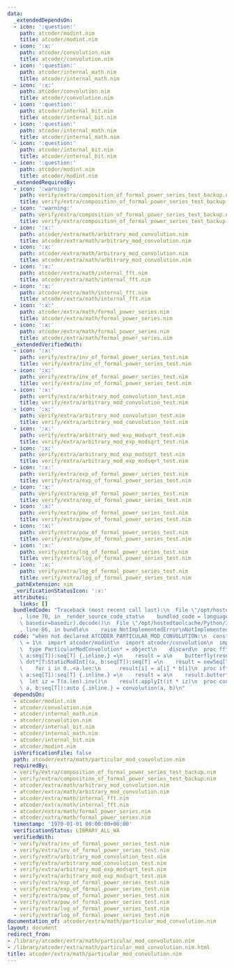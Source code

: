 ```yaml
---
data:
  _extendedDependsOn:
  - icon: ':question:'
    path: atcoder/modint.nim
    title: atcoder/modint.nim
  - icon: ':x:'
    path: atcoder/convolution.nim
    title: atcoder/convolution.nim
  - icon: ':question:'
    path: atcoder/internal_math.nim
    title: atcoder/internal_math.nim
  - icon: ':x:'
    path: atcoder/convolution.nim
    title: atcoder/convolution.nim
  - icon: ':question:'
    path: atcoder/internal_bit.nim
    title: atcoder/internal_bit.nim
  - icon: ':question:'
    path: atcoder/internal_math.nim
    title: atcoder/internal_math.nim
  - icon: ':question:'
    path: atcoder/internal_bit.nim
    title: atcoder/internal_bit.nim
  - icon: ':question:'
    path: atcoder/modint.nim
    title: atcoder/modint.nim
  _extendedRequiredBy:
  - icon: ':warning:'
    path: verify/extra/composition_of_formal_power_series_test_backup.nim
    title: verify/extra/composition_of_formal_power_series_test_backup.nim
  - icon: ':warning:'
    path: verify/extra/composition_of_formal_power_series_test_backup.nim
    title: verify/extra/composition_of_formal_power_series_test_backup.nim
  - icon: ':x:'
    path: atcoder/extra/math/arbitrary_mod_convolution.nim
    title: atcoder/extra/math/arbitrary_mod_convolution.nim
  - icon: ':x:'
    path: atcoder/extra/math/arbitrary_mod_convolution.nim
    title: atcoder/extra/math/arbitrary_mod_convolution.nim
  - icon: ':x:'
    path: atcoder/extra/math/internal_fft.nim
    title: atcoder/extra/math/internal_fft.nim
  - icon: ':x:'
    path: atcoder/extra/math/internal_fft.nim
    title: atcoder/extra/math/internal_fft.nim
  - icon: ':x:'
    path: atcoder/extra/math/formal_power_series.nim
    title: atcoder/extra/math/formal_power_series.nim
  - icon: ':x:'
    path: atcoder/extra/math/formal_power_series.nim
    title: atcoder/extra/math/formal_power_series.nim
  _extendedVerifiedWith:
  - icon: ':x:'
    path: verify/extra/inv_of_formal_power_series_test.nim
    title: verify/extra/inv_of_formal_power_series_test.nim
  - icon: ':x:'
    path: verify/extra/inv_of_formal_power_series_test.nim
    title: verify/extra/inv_of_formal_power_series_test.nim
  - icon: ':x:'
    path: verify/extra/arbitrary_mod_convolution_test.nim
    title: verify/extra/arbitrary_mod_convolution_test.nim
  - icon: ':x:'
    path: verify/extra/arbitrary_mod_convolution_test.nim
    title: verify/extra/arbitrary_mod_convolution_test.nim
  - icon: ':x:'
    path: verify/extra/arbitrary_mod_exp_modsqrt_test.nim
    title: verify/extra/arbitrary_mod_exp_modsqrt_test.nim
  - icon: ':x:'
    path: verify/extra/arbitrary_mod_exp_modsqrt_test.nim
    title: verify/extra/arbitrary_mod_exp_modsqrt_test.nim
  - icon: ':x:'
    path: verify/extra/exp_of_formal_power_series_test.nim
    title: verify/extra/exp_of_formal_power_series_test.nim
  - icon: ':x:'
    path: verify/extra/exp_of_formal_power_series_test.nim
    title: verify/extra/exp_of_formal_power_series_test.nim
  - icon: ':x:'
    path: verify/extra/pow_of_formal_power_series_test.nim
    title: verify/extra/pow_of_formal_power_series_test.nim
  - icon: ':x:'
    path: verify/extra/pow_of_formal_power_series_test.nim
    title: verify/extra/pow_of_formal_power_series_test.nim
  - icon: ':x:'
    path: verify/extra/log_of_formal_power_series_test.nim
    title: verify/extra/log_of_formal_power_series_test.nim
  - icon: ':x:'
    path: verify/extra/log_of_formal_power_series_test.nim
    title: verify/extra/log_of_formal_power_series_test.nim
  _pathExtension: nim
  _verificationStatusIcon: ':x:'
  attributes:
    links: []
  bundledCode: "Traceback (most recent call last):\n  File \"/opt/hostedtoolcache/Python/3.8.5/x64/lib/python3.8/site-packages/onlinejudge_verify/documentation/build.py\"\
    , line 70, in _render_source_code_stat\n    bundled_code = language.bundle(stat.path,\
    \ basedir=basedir).decode()\n  File \"/opt/hostedtoolcache/Python/3.8.5/x64/lib/python3.8/site-packages/onlinejudge_verify/languages/nim.py\"\
    , line 86, in bundle\n    raise NotImplementedError\nNotImplementedError\n"
  code: "when not declared ATCODER_PARTICULAR_MOD_CONVOLUTION:\n  const ATCODER_PARTICULAR_MOD_CONVOLUTION*\
    \ = 1\n  import atcoder/modint\n  import atcoder/convolution\n  import std/sequtils\n\
    \  type ParticularModConvolution* = object\n    discard\n  proc fft*[T:StaticModInt](t:typedesc[ParticularModConvolution],\
    \ a:seq[T]):seq[T] {.inline.} =\n    result = a\n    butterfly(result)\n  proc\
    \ dot*[T:StaticModInt](a, b:seq[T]):seq[T] =\n    result = newSeq[T](a.len)\n\
    \    for i in 0..<a.len:\n      result[i] = a[i] * b[i]\n  proc ifft*[T:StaticModInt](t:typedesc[ParticularModConvolution],\
    \ a:seq[T]):seq[T] {.inline.} =\n    result = a\n    result.butterfly_inv\n  \
    \  let iz = T(a.len).inv()\n    result.applyIt(it * iz)\n  proc convolution*[T:StaticModInt](t:typedesc[ParticularModConvolution],\
    \ a, b:seq[T]):auto {.inline.} = convolution(a, b)\n"
  dependsOn:
  - atcoder/modint.nim
  - atcoder/convolution.nim
  - atcoder/internal_math.nim
  - atcoder/convolution.nim
  - atcoder/internal_bit.nim
  - atcoder/internal_math.nim
  - atcoder/internal_bit.nim
  - atcoder/modint.nim
  isVerificationFile: false
  path: atcoder/extra/math/particular_mod_convolution.nim
  requiredBy:
  - verify/extra/composition_of_formal_power_series_test_backup.nim
  - verify/extra/composition_of_formal_power_series_test_backup.nim
  - atcoder/extra/math/arbitrary_mod_convolution.nim
  - atcoder/extra/math/arbitrary_mod_convolution.nim
  - atcoder/extra/math/internal_fft.nim
  - atcoder/extra/math/internal_fft.nim
  - atcoder/extra/math/formal_power_series.nim
  - atcoder/extra/math/formal_power_series.nim
  timestamp: '1970-01-01 00:00:00+00:00'
  verificationStatus: LIBRARY_ALL_WA
  verifiedWith:
  - verify/extra/inv_of_formal_power_series_test.nim
  - verify/extra/inv_of_formal_power_series_test.nim
  - verify/extra/arbitrary_mod_convolution_test.nim
  - verify/extra/arbitrary_mod_convolution_test.nim
  - verify/extra/arbitrary_mod_exp_modsqrt_test.nim
  - verify/extra/arbitrary_mod_exp_modsqrt_test.nim
  - verify/extra/exp_of_formal_power_series_test.nim
  - verify/extra/exp_of_formal_power_series_test.nim
  - verify/extra/pow_of_formal_power_series_test.nim
  - verify/extra/pow_of_formal_power_series_test.nim
  - verify/extra/log_of_formal_power_series_test.nim
  - verify/extra/log_of_formal_power_series_test.nim
documentation_of: atcoder/extra/math/particular_mod_convolution.nim
layout: document
redirect_from:
- /library/atcoder/extra/math/particular_mod_convolution.nim
- /library/atcoder/extra/math/particular_mod_convolution.nim.html
title: atcoder/extra/math/particular_mod_convolution.nim
---
```

